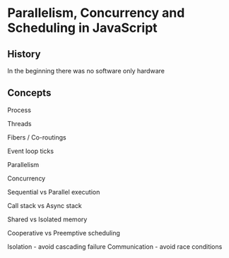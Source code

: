 # Parallelism, Concurrency and Scheduling in JavaScript

## History

In the beginning there was no software only hardware

## Concepts

Process

Threads

Fibers / Co-routings

Event loop ticks

Parallelism

Concurrency

Sequential vs Parallel execution

Call stack vs Async stack

Shared vs Isolated memory

Cooperative vs Preemptive scheduling


Isolation - avoid cascading failure
Communication - avoid race conditions
